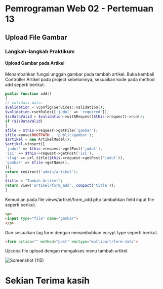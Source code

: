 # Pemrograman Web 02 - Pertemuan 13
## Upload File Gambar
### Langkah-langkah Praktikum

#### Upload Gambar pada Artikel
Menambahkan fungsi unggah gambar pada tambah artikel.
Buka kembali Controller Artikel pada project sebelumnya, sesuaikan kode pada method
add seperti berikut:

```php
public function add()
{
// validasi data.
$validation = \Config\Services::validation();
$validation->setRules(['judul' => 'required']);
$isDataValid = $validation->withRequest($this->request)->run();
if ($isDataValid)
{
$file = $this->request->getFile('gambar');
$file->move(ROOTPATH . 'public/gambar');
$artikel = new ArtikelModel();
$artikel->insert([
'judul' => $this->request->getPost('judul'),
'isi' => $this->request->getPost('isi'),
'slug' => url_title($this->request->getPost('judul')),
'gambar' => $file->getName(),
]);
return redirect('admin/artikel');
}
$title = "Tambah Artikel";
return view('artikel/form_add', compact('title'));
}
```

Kemudian pada file views/artikel/form_add.php tambahkan field input file seperti
berikut.

```html
<p>
<input type="file" name="gambar">
</p>
```

Dan sesuaikan tag form dengan menambahkan ecrypt type seperti berikut.

```html
<form action="" method="post" enctype="multipart/form-data">
```

Ujicoba file upload dengan mengakses menu tambah artikel.

![Screenshot (115)](https://github.com/SatrioPratama75/PW02-13/assets/92651803/3077228e-fc94-4461-9d21-2b95b4f20308)

# Sekian Terima kasih
